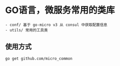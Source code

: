 # GO语言，微服务常用的类库

    - conf/ 基于 go-micro v3 从 consul 中获取配置信息
    - utils/ 常用的工具类

## 使用方式
    
    go get github.com/micro_common

